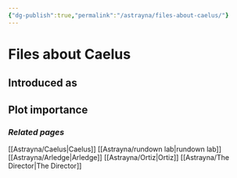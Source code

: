```yaml
---
{"dg-publish":true,"permalink":"/astrayna/files-about-caelus/"}
---
```


# Files about Caelus
## Introduced as
## Plot importance
### *Related pages*
[[Astrayna/Caelus\|Caelus]]
[[Astrayna/rundown lab\|rundown lab]]
[[Astrayna/Arledge\|Arledge]]
[[Astrayna/Ortiz\|Ortiz]]
[[Astrayna/The Director\|The Director]]
